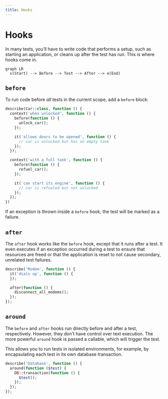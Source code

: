 ```yaml
---
title: Hooks
---
```


# Hooks

In many tests, you’ll have to write code that performs a setup, such as
starting an application, or cleans up after the test has run. This is
where hooks come in.

```mermaid
graph LR
  s(Start) --> Before --> Test --> After --> e(End)
```

## `before`

To run code before _all_ tests in the current scope, add a `before`
block:

```php
describe(Car::class, function () {
  context('when unlocked', function () {
    before(function () {
      unlock_car();
    });

    it('allows doors to be opened', function () {
      // car is unlocked but has an empty tank
    });
  });

  context('with a full tank', function () {
    before(function () {
      refuel_car();
    });

    it('can start its engine', function () {
      // car is refueled but not unlocked
    });
  });
})
```

If an exception is thrown inside a `before` hook, the test will be marked
as a failure.

## `after`

The `after` hook works like the `before` hook, except that it runs after
a test. It even executes if an exception occurred during a test to ensure
that resources are freed or that the application is reset to not cause
secondary, unrelated test failures.

```php
describe('Modem', function () {
  it('dials up', function () {
  });

  after(function () {
    disconnect_all_modems();
  });
});
```

## `around`

The `before` and `after` hooks run directly before and after a test,
respectively. However, they don’t have control over text execution. The
more powerful `around` hook is passed a callable, which will trigger the
test.

This allows you to run tests in isolated environments, for example, by
encapsulating each test in its own database transaction.

```php
describe('Database', function () {
  around(function ($test) {
    DB::transaction(function () {
      $test();
    });
  });
});
```
